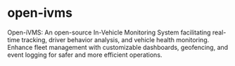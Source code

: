 # open-ivms
Open-iVMS: An open-source In-Vehicle Monitoring System facilitating real-time tracking, driver behavior analysis, and vehicle health monitoring. Enhance fleet management with customizable dashboards, geofencing, and event logging for safer and more efficient operations.
